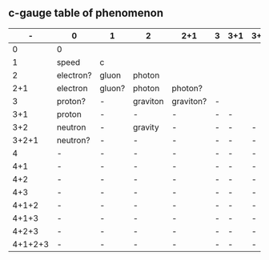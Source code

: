 ## c-gauge table of phenomenon



| -          | 0         | 1      | 2        | 2+1       | 3   | 3+1 | 3+2 | 3+2+1 | 4   | 4+1 | 4+2 | 4+3 | 4+1+2 | 4+1+3 | 4+2+3 | 4+1+2+3 |
| ---------- | --------- | ------ | -------- | --------- | --- | --- | --- | ----- | --- | --- | --- | --- | ----- | ----- | ----- | ------- |
| 0          | 0         |
| 1          | speed     | c      |
| 2          | electron? | gluon  | photon   |
| 2+1        | electron  | gluon? | photon   | photon?   |
| 3          | proton?   | -      | graviton | graviton? | -   |
| 3+1        | proton    | -      | -        | -         | -   | -   |
| 3+2        | neutron   | -      | gravity  | -         | -   | -   | -   |
| 3+2+1      | neutron?  | -      | -        | -         | -   | -   | -   | -     |
| 4          | -         | -      | -        | -         | -   | -   | -   | -     | -   |
| 4+1        | -         | -      | -        | -         | -   | -   | -   | -     | -   | -   |
| 4+2        | -         | -      | -        | -         | -   | -   | -   | -     | -   | -   | -   |
| 4+3        | -         | -      | -        | -         | -   | -   | -   | -     | -   | -   | -   | -   |
| 4+1+2      | -         | -      | -        | -         | -   | -   | -   | -     | -   | -   | -   | -   | -     |
| 4+1+3      | -         | -      | -        | -         | -   | -   | -   | -     | -   | -   | -   | -   | -     | -     |
| 4+2+3      | -         | -      | -        | -         | -   | -   | -   | -     | -   | -   | -   | -   | -     | -     | -     |
| 4+1+2+3    | -         | -      | -        | -         | -   | -   | -   | -     | -   | -   | -   | -   | -     | -     | -     | -       |
